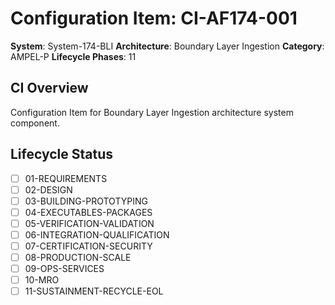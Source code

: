 # Configuration Item: CI-AF174-001

**System**: System-174-BLI
**Architecture**: Boundary Layer Ingestion
**Category**: AMPEL-P
**Lifecycle Phases**: 11

## CI Overview
Configuration Item for Boundary Layer Ingestion architecture system component.

## Lifecycle Status
- [ ] 01-REQUIREMENTS
- [ ] 02-DESIGN
- [ ] 03-BUILDING-PROTOTYPING
- [ ] 04-EXECUTABLES-PACKAGES
- [ ] 05-VERIFICATION-VALIDATION
- [ ] 06-INTEGRATION-QUALIFICATION
- [ ] 07-CERTIFICATION-SECURITY
- [ ] 08-PRODUCTION-SCALE
- [ ] 09-OPS-SERVICES
- [ ] 10-MRO
- [ ] 11-SUSTAINMENT-RECYCLE-EOL
